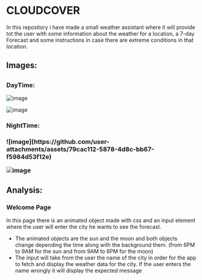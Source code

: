 <h1>CLOUDCOVER</h1>

<p>
In this repository i have made a small weather assistant where it will provide tot the user 
with some information about the weather for a location, a 7-day Forecast and some instructions in case there are 
extreme conditions in that location.
</p>

<h2>Images:<h2>
 
 <h3>DayTime:</h3>
 
  ![image](https://github.com/user-attachments/assets/a29922e9-5581-4e82-a02c-bf150736fd89)



  ![image](https://github.com/user-attachments/assets/e962cf02-dc87-4db6-a09a-11c74e4551b8)



 <h3>NightTime:<h3>
 ![image](https://github.com/user-attachments/assets/79cac112-5878-4d8c-bb67-f5984d53f12e)


 
 ![image](https://github.com/user-attachments/assets/e7437e1c-d5ee-4a09-9fe2-deb9e47e32e2)


<h2>Analysis:</h2>
<h3>Welcome Page</h3>
   <p>
    In this page there is an animated object made with css and an input element where the user will enter the city he wants to see the forecast.
   </p>
   <ul>
     <li>The animated objects are the sun and the moon and both objects change depending the time along with the background them. (from 6PM to 9AM for the sun and from 9AM to 6PM for the moon)</li>
     <li>The input will take from the user the name of the city in order for the app to fetch and display the weather data for the city. If the user enters the name wrongly it will display the expected message</li>
   </ul>
